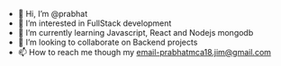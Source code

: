 - 👋 Hi, I’m @prabhat
- 👀 I’m interested in FullStack development
- 🌱 I’m currently learning Javascript, React and Nodejs mongodb
- 💞️ I’m looking to collaborate on Backend projects
- 📫 How to reach me though my email-prabhatmca18.jim@gmail.com

<!---
prabhatjs/prabhatjs is a ✨ special ✨ repository because its `README.md` (this file) appears on your GitHub profile.
You can click the Preview link to take a look at your changes.
--->

